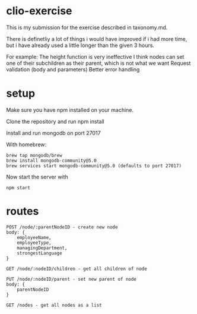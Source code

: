 # clio-exercise

This is my submission for the exercise described in taxonomy.md.

There is definetliy a lot of things i would have improved if i had more time, but i have already used a little longer than the given 3 hours.

For example:
The height function is very ineffective
I think nodes can set one of their subchildren as their parent, which is not what we want
Request validation (body and parameters)
Better error handling

# setup

Make sure you have npm installed on your machine.

Clone the repository and run npm install

Install and run mongodb on port 27017

With homebrew:

```
brew tap mongodb/brew
brew install mongodb-community@5.0
brew services start mongodb-community@5.0 (defaults to port 27017)
```

Now start the server with

```
npm start
```

# routes

```
POST /node/:parentNodeID - create new node
body: {
    employeeName,
    employeeType,
    managingDepartment,
    strongestLanguage
}
```

```
GET /node/:nodeID/children - get all children of node
```

```
PUT /node/:nodeID/parent - set new parent of node
body: {
    parentNodeID
}
```

```
GET /nodes - get all nodes as a list
```
